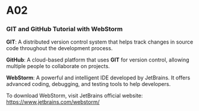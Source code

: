 # A02
### GIT and GitHub Tutorial with WebStorm

**GIT**: A distributed version control system that helps track changes in source code throughout the development process.

**GitHub**: A cloud-based platform that uses **GIT** for version control, allowing multiple people to collaborate on projects.

**WebStorm**: A powerful and intelligent IDE developed by JetBrains. It offers advanced coding, debugging, and testing tools to help developers.

To download WebStorm, visit JetBrains official website: https://www.jetbrains.com/webstorm/
